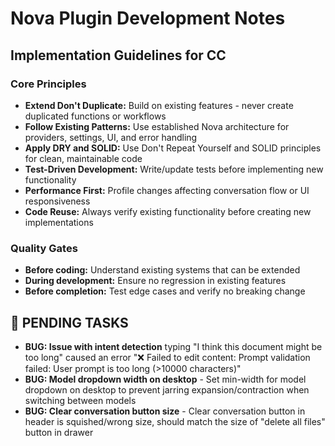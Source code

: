 

# Nova Plugin Development Notes

## Implementation Guidelines for CC

### Core Principles
* **Extend Don't Duplicate:** Build on existing features - never create duplicated functions or workflows
* **Follow Existing Patterns:** Use established Nova architecture for providers, settings, UI, and error handling
* **Apply DRY and SOLID:** Use Don't Repeat Yourself and SOLID principles for clean, maintainable code
* **Test-Driven Development:** Write/update tests before implementing new functionality
* **Performance First:** Profile changes affecting conversation flow or UI responsiveness
* **Code Reuse:** Always verify existing functionality before creating new implementations

### Quality Gates
* **Before coding:** Understand existing systems that can be extended
* **During development:** Ensure no regression in existing features  
* **Before completion:** Test edge cases and verify no breaking change

## 🎯 PENDING TASKS

* **BUG: Issue with intent detection** typing "I think this document might be too long" caused an error "❌ Failed to edit content: Prompt validation failed: User prompt is too long (>10000 characters)"
* **BUG: Model dropdown width on desktop** - Set min-width for model dropdown on desktop to prevent jarring expansion/contraction when switching between models
* **BUG: Clear conversation button size** - Clear conversation button in header is squished/wrong size, should match the size of "delete all files" button in drawer
